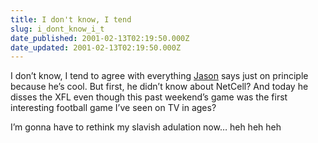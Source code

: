 ```yaml
---
title: I don't know, I tend
slug: i_dont_know_i_t
date_published: 2001-02-13T02:19:50.000Z
date_updated: 2001-02-13T02:19:50.000Z
---
```


I don’t know, I tend to agree with everything [Jason](http://q.queso.com/2001/02/12) says just on principle because he’s cool. But first, he didn’t know about NetCell? And today he disses the XFL even though this past weekend’s game was the first interesting football game I’ve seen on TV in ages?

I’m gonna have to rethink my slavish adulation now… heh heh heh
